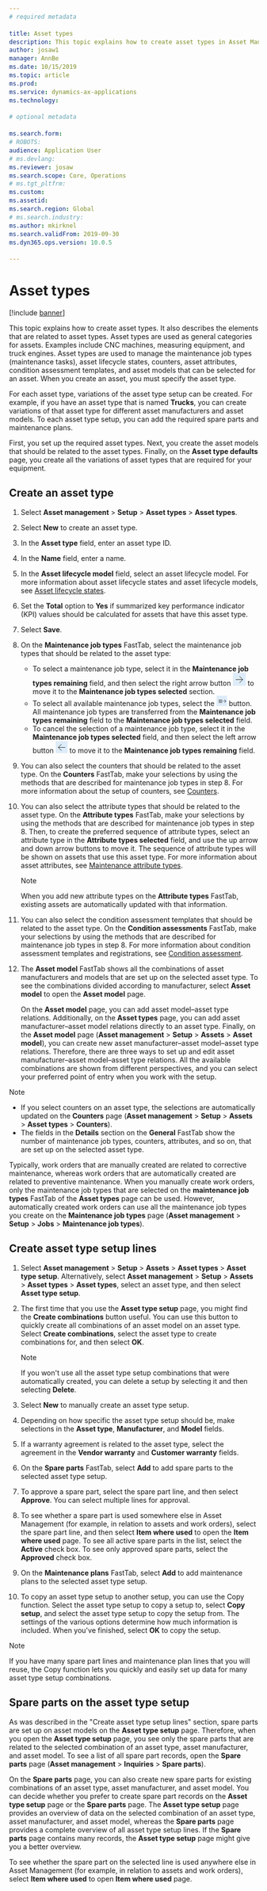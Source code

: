 ```yaml
---
# required metadata

title: Asset types
description: This topic explains how to create asset types in Asset Management. It also describes the elements that are related to asset types.
author: josaw1
manager: AnnBe
ms.date: 10/15/2019
ms.topic: article
ms.prod: 
ms.service: dynamics-ax-applications
ms.technology: 

# optional metadata

ms.search.form: 
# ROBOTS: 
audience: Application User
# ms.devlang: 
ms.reviewer: josaw
ms.search.scope: Core, Operations
# ms.tgt_pltfrm: 
ms.custom: 
ms.assetid: 
ms.search.region: Global
# ms.search.industry: 
ms.author: mkirknel
ms.search.validFrom: 2019-09-30
ms.dyn365.ops.version: 10.0.5

---
```


# Asset types

[!include [banner](../../includes/banner.md)]



This topic explains how to create asset types. It also describes the elements that are related to asset types. Asset types are used as general categories for assets. Examples include CNC machines, measuring equipment, and truck engines. Asset types are used to manage the maintenance job types (maintenance tasks), asset lifecycle states, counters, asset attributes, condition assessment templates, and asset models that can be selected for an asset. When you create an asset, you must specify the asset type.

For each asset type, variations of the asset type setup can be created. For example, if you have an asset type that is named **Trucks**, you can create variations of that asset type for different asset manufacturers and asset models. To each asset type setup, you can add the required spare parts and maintenance plans.

First, you set up the required asset types. Next, you create the asset models that should be related to the asset types. Finally, on the **Asset type defaults** page, you create all the variations of asset types that are required for your equipment.

## Create an asset type

1. Select **Asset management** > **Setup** > **Asset types** > **Asset types**.
2. Select **New** to create an asset type.
3. In the **Asset type** field, enter an asset type ID.
4. In the **Name** field, enter a name.
5. In the **Asset lifecycle model** field, select an asset lifecycle model. For more information about asset lifecycle states and asset lifecycle models, see [Asset lifecycle states](object-stages.md).
6. Set the **Total** option to **Yes** if summarized key performance indicator (KPI) values should be calculated for assets that have this asset type.
7. Select **Save**.
8. On the **Maintenance job types** FastTab, select the maintenance job types that should be related to the asset type:

    - To select a maintenance job type, select it in the **Maintenance job types remaining** field, and then select the right arrow button ![Right arrow button](media/29-setup-for-objects.png) to move it to the **Maintenance job types selected** section.
    - To select all available maintenance job types, select the ![Forward all arrow](media/30-setup-for-objects.png) button. All maintenance job types are transferred from the **Maintenance job types remaining** field to the **Maintenance job types selected** field.
    - To cancel the selection of a maintenance job type, select it in the **Maintenance job types selected** field, and then select the left arrow button ![Left arrow button](media/31-setup-for-objects.png) to move it to the **Maintenance job types remaining** field.

9. You can also select the counters that should be related to the asset type. On the **Counters** FastTab, make your selections by using the methods that are described for maintenance job types in step 8. For more information about the setup of counters, see [Counters](counters.md).
10. You can also select the attribute types that should be related to the asset type. On the **Attribute types** FastTab, make your selections by using the methods that are described for maintenance job types in step 8. Then, to create the preferred sequence of attribute types, select an attribute type in the **Attribute types selected** field, and use the up arrow and down arrow buttons to move it. The sequence of attribute types will be shown on assets that use this asset type. For more information about asset attributes, see [Maintenance attribute types](../setup-for-functional-locations/specification-types.md).

    > [!NOTE]
    > When you add new attribute types on the **Attribute types** FastTab, existing assets are automatically updated with that information.

11. You can also select the condition assessment templates that should be related to the asset type. On the **Condition assessments** FastTab, make your selections by using the methods that are described for maintenance job types in step 8. For more information about condition assessment templates and registrations, see [Condition assessment](../setup-for-objects/condition-assessment.md).
12. The **Asset model** FastTab shows all the combinations of asset manufacturers and models that are set up on the selected asset type. To see the combinations divided according to manufacturer, select **Asset model** to open the **Asset model** page.

    On the **Asset model** page, you can add asset model–asset type relations. Additionally, on the **Asset types** page, you can add asset manufacturer–asset model relations directly to an asset type. Finally, on the **Asset model** page (**Asset management** \> **Setup** \> **Assets** \> **Asset model**), you can create new asset manufacturer–asset model–asset type relations. Therefore, there are three ways to set up and edit asset manufacturer–asset model–asset type relations. All the available combinations are shown from different perspectives, and you can select your preferred point of entry when you work with the setup.

> [!NOTE]
> - If you select counters on an asset type, the selections are automatically updated on the **Counters** page (**Asset management** > **Setup** > **Assets** > **Asset types** > **Counters**).
> - The fields in the **Details** section on the **General** FastTab show the number of maintenance job types, counters, attributes, and so on, that are set up on the selected asset type.

Typically, work orders that are manually created are related to corrective maintenance, whereas work orders that are automatically created are related to preventive maintenance. When you manually create work orders, only the maintenance job types that are selected on the **maintenance job types** FastTab of the **Asset types** page can be used. However, automatically created work orders can use all the maintenance job types you create on the **Maintenance job types** page (**Asset management** \> **Setup** \> **Jobs** \> **Maintenance job types**).

## Create asset type setup lines

1. Select **Asset management** \> **Setup** \> **Assets** \> **Asset types** \> **Asset type setup**. Alternatively, select **Asset management** \> **Setup** \> **Assets** \> **Asset types** \> **Asset types**, select an asset type, and then select **Asset type setup**.
2. The first time that you use the **Asset type setup** page, you might find the **Create combinations** button useful. You can use this button to quickly create all combinations of an asset model on an asset type. Select **Create combinations**, select the asset type to create combinations for, and then select **OK**.

    > [!NOTE]
    > If you won't use all the asset type setup combinations that were automatically created, you can delete a setup by selecting it and then selecting **Delete**.

3. Select **New** to manually create an asset type setup.
4. Depending on how specific the asset type setup should be, make selections in the **Asset type**, **Manufacturer**, and **Model** fields.
5. If a warranty agreement is related to the asset type, select the agreement in the **Vendor warranty** and **Customer warranty** fields. 
6. On the **Spare parts** FastTab, select **Add** to add spare parts to the selected asset type setup.
7. To approve a spare part, select the spare part line, and then select **Approve**. You can select multiple lines for approval.
8. To see whether a spare part is used somewhere else in Asset Management (for example, in relation to assets and work orders), select the spare part line, and then select **Item where used** to open the **Item where used** page. To see all active spare parts in the list, select the **Active** check box. To see only approved spare parts, select the **Approved** check box.
9. On the **Maintenance plans** FastTab, select **Add** to add maintenance plans to the selected asset type setup.
10. To copy an asset type setup to another setup, you can use the Copy function. Select the asset type setup to copy a setup to, select **Copy setup**, and select the asset type setup to copy the setup from. The settings of the various options determine how much information is included. When you've finished, select **OK** to copy the setup.

> [!NOTE]
> If you have many spare part lines and maintenance plan lines that you will reuse, the Copy function lets you quickly and easily set up data for many asset type setup combinations.

## Spare parts on the asset type setup

As was described in the "Create asset type setup lines" section, spare parts are set up on asset models on the **Asset type setup** page. Therefore, when you open the **Asset type setup** page, you see only the spare parts that are related to the selected combination of an asset type, asset manufacturer, and asset model. To see a list of all spare part records, open the **Spare parts** page (**Asset management** \> **Inquiries** \> **Spare parts**).

On the **Spare parts** page, you can also create new spare parts for existing combinations of an asset type, asset manufacturer, and asset model. You can decide whether you prefer to create spare part records on the **Asset type setup** page or the **Spare parts** page. The **Asset type setup** page provides an overview of data on the selected combination of an asset type, asset manufacturer, and asset model, whereas the **Spare parts** page provides a complete overview of all asset type setup lines. If the **Spare parts** page contains many records, the **Asset type setup** page might give you a better overview.

To see whether the spare part on the selected line is used anywhere else in Asset Management (for example, in relation to assets and work orders), select **Item where used** to open **Item where used** page. 

